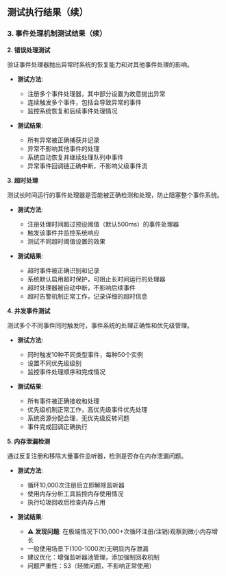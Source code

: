 ## 测试执行结果（续）

### 3. 事件处理机制测试结果（续）

**2. 错误处理测试**

验证事件处理器抛出异常时系统的恢复能力和对其他事件处理的影响。

- **测试方法**:
  - 注册多个事件处理器，其中部分设置为故意抛出异常
  - 连续触发多个事件，包括会导致异常的事件
  - 监控系统恢复和后续事件处理情况

- **测试结果**:
  - 所有异常被正确捕获并记录
  - 异常不影响其他事件的处理
  - 系统自动恢复并继续处理队列中事件
  - 异常事件回调链正确中断，不影响父级事件流

**3. 超时处理**

测试长时间运行的事件处理器是否能被正确检测和处理，防止阻塞整个事件系统。

- **测试方法**:
  - 注册处理时间超过预设阈值（默认500ms）的事件处理器
  - 触发该事件并监控系统响应
  - 测试不同超时阈值设置的效果

- **测试结果**:
  - 超时事件被正确识别和记录
  - 系统默认启用超时保护，可阻止长时间运行的处理器
  - 超时处理器被自动中断，不影响后续事件
  - 超时告警机制正常工作，记录详细的超时信息

**4. 并发事件测试**

测试多个不同事件同时触发时，事件系统的处理正确性和优先级管理。

- **测试方法**:
  - 同时触发10种不同类型事件，每种50个实例
  - 设置不同优先级级别
  - 监控事件处理顺序和完成情况

- **测试结果**:
  - 所有事件被正确接收和处理
  - 优先级机制正常工作，高优先级事件优先处理
  - 系统资源分配合理，无优先级反转问题
  - 事件完成回调正确执行

**5. 内存泄漏检测**

通过反复注册和移除大量事件监听器，检测是否存在内存泄漏问题。

- **测试方法**:
  - 循环10,000次注册后立即解除监听器
  - 使用内存分析工具监控内存使用情况
  - 执行垃圾回收后检查内存占用

- **测试结果**:
  - **⚠️ 发现问题**: 在极端情况下(10,000+次循环注册/注销)观察到微小内存增长
  - 一般使用场景下(100-1000次)无明显内存泄漏
  - 建议优化：增强监听器池管理，添加强制回收机制
  - 问题严重性：S3（轻微问题，不影响正常使用） 